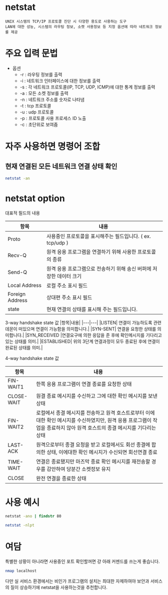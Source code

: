 # netstat 

    UNIX 시스템의 TCP/IP 프로토콜 진단 시 다양한 용도로 사용하는 도구
    LAN에 대한 성능, 시스템의 라우팅 정보, 소켓 사용정보 등 지정 옵션에 따라 네트워크 정보를 제공

# 주요 입력 문법

* 옵션
    * -r : 라우팅 정보를 출력
    * -i : 네트워크 인터페이스에 대한 정보를 출력
    * -s : 각 네트워크 프로토콜(IP, TCP, UDP, ICMP)에 대한 통계 정보를 출력
    * -a : 모든 소켓 정보를 출력
    * -n : 네트워크 주소를 숫자로 나타냄
    * -t : tcp 프로토콜
    * -u : udp 프로토콜
    * -p : 프로토콜 사용 프로세스 ID 노출
    * -c : 초단위로 보여줌

# 자주 사용하면 명령어 조합

## 현재 연결된 모든 네트워크 연결 상태 확인
```bash
netstat -an
```
## 

# netstat option

대표적 필드의 내용

|항목|내용|
|---|---|
|Proto|	사용중인 프로토콜을 표시해주는 필드입니다. ( ex. tcp/udp )|
|Recv-Q|원격 응용 프로그램을 연결하기 위해 사용한 프로토콜의 종류|
|Send-Q|원격 응용 프로그램으로 전송하기 위해 송신 버퍼에 저장한 데이터 크기|
|Local Address|	로컬 주소 표시 필드|
|Foreign Address|	상대편 주소 표시 필드|
|state|	현재 연결의 상태를 표시해 주는 필드입니다.|

3-way handshake state 값
|항목|내용|
|---|---|
|LISTEN|	연결이 가능하도록 관련 데몬이 떠있으며 연결이 가능함을 의미합니다.|
|SYN-SENT|	연결을 요청한 상태를 의미합니다.|
|SYN_RECEIVED	|연결요구에 의한 응답을 준 후에 확인메시지를 기다리고 있는 상태를 의미.|
|ESTABLISHED|	위의 3단계 연결과정이 모두 종료된 후에 연결이 완료된 상태를 의미.|

4-way handshake state 값

|항목|내용|
|---|---|
|FIN-WAIT1| 한쪽 응용 프로그램이 연결 종료를 요청한 상태|
|CLOSE-WAIT| 원결 종료 메시지를 수신하고 그에 대한 확인 메시지를 보낸 상태|
|FIN-WAIT2| 로컬에서 종결 메시지를 전송하고 원격 호스트로부터 이에 대한 확인 메시지를 수신하였지만, 원격 응용 프로그램이 작업을 종료하지 않아 원격 호스트의 종결 메시지를 기다리는 상태|
|LAST-ACK|원격으로부터 종결 요청을 받고 로컬에서도 회선 종결에 합의한 상태, 이에대한 확인 메시지가 수신되면 회선연결 종료|
|TIME-WAIT|연결은 종료됐지만 마즈막 종료 확인 메시지를 재전송할 경우를 감안하여 당분간 소켓정보 유지|
|CLOSE|완전 연결을 종료한 상태|

# 사용 예시

``` cmd
netstat -ano | findstr 80
``` 

``` bash
netstat -nlpt
```

# 여담

특별한 상황이 아니라면 사용중인 포트 확인할꺼면 걍 아래 커멘드를 쓰는게 좋습니다.
```bash
nmap localhost
```
다만 실 서비스 환경에서는 비인가 프로그램의 설치는 최대한 자제하여야 보안과 서비스의 질이 상승하기에 netstat을 사용하는것을 추천합니다. 


